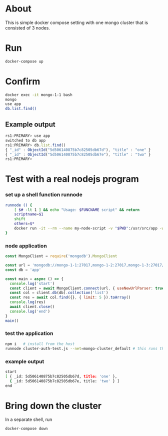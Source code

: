# About
This is simple docker compose setting with one mongo cluster that is consisted of 3 nodes.

# Run
```bash
docker-compose up
```

# Confirm
```bash
docker exec -it mongo-1-1 bash
mongo
use app
db.list.find()
```

## Example output

```js
rs1:PRIMARY> use app
switched to db app
rs1:PRIMARY> db.list.find()
{ "_id" : ObjectId("5d506140875b7c82505db67d"), "title" : "one" }
{ "_id" : ObjectId("5d506140875b7c82505db67e"), "title" : "two" }
rs1:PRIMARY> 
```

# Test with a real nodejs program

### set up a shell function runnode
```bash
runnode () {
	[ $# -lt 1 ] && echo "Usage: $FUNCNAME script" && return
	scriptname=$1 
	shift
	others=$* 
	docker run -it --rm --name my-node-script -v "$PWD":/usr/src/app -w /usr/src/app $others node node $scriptname
}
```

### node application
```js
const MongoClient = require('mongodb').MongoClient

const url = 'mongodb://mongo-1-1:27017,mongo-1-2:27017,mongo-1-3:27017/app?replicaSet=rs1'
const db = 'app'

const main = async () => {
  console.log('start')
  const client = await MongoClient.connect(url, { useNewUrlParser: true })
  const col = client.db(db).collection('list')
  const res = await col.find({}, { limit: 5 }).toArray()
  console.log(res)
  await client.close()
  console.log('end')
}
main()
```

### test the application
```bash
npm i   # install from the host
runnode cluster-auth-test.js --net=mongo-cluster_default # this runs the nodejs script from within the node container, mongo-cluster is the directory name of this git repo
```

### example output
```bash
start
[ { _id: 5d506140875b7c82505db67d, title: 'one' },
  { _id: 5d506140875b7c82505db67e, title: 'two' } ]
end
```

# Bring down the cluster
In a separate shell, run
```
docker-compose down
```
